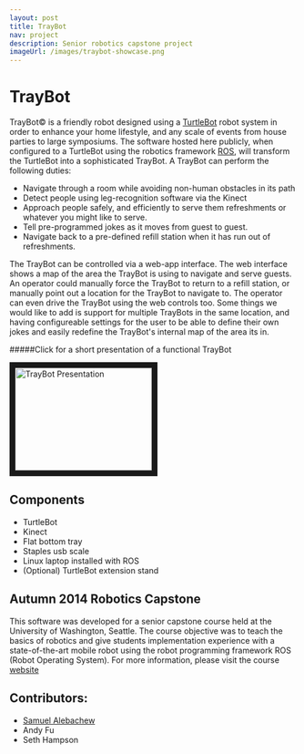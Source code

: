 ```yaml
---
layout: post
title: TrayBot
nav: project
description: Senior robotics capstone project
imageUrl: /images/traybot-showcase.png
---
```


TrayBot
==============

TrayBot&copy; is a friendly robot designed using a [TurtleBot](http://www.turtlebot.com/)
robot system in order to enhance your home lifestyle, and any scale of events from house 
parties to large symposiums. The software hosted here publicly, when configured to a 
TurtleBot using the robotics framework [ROS](http://wiki.ros.org/), will transform the 
TurtleBot into a sophisticated TrayBot. A TrayBot can perform the following duties: 

- Navigate through a room while avoiding non-human obstacles in its path
- Detect people using leg-recognition software via the Kinect
- Approach people safely, and efficiently to serve them refreshments or whatever you might like to serve.
- Tell pre-programmed jokes as it moves from guest to guest.
- Navigate back to a pre-defined refill station when it has run out of refreshments.

The TrayBot can be controlled via a web-app interface. The web interface shows a map of 
the area the TrayBot is using to navigate and serve guests. An operator could manually force 
the TrayBot to return to a refill station, or manually point out a location for the 
TrayBot to navigate to. The operator can even drive the TrayBot using the web controls too.
Some things we would like to add is support for multiple TrayBots in the same location, and
having configureable settings for the user to be able to define their own jokes and easily
redefine the TrayBot's internal map of the area its in.

#####Click for a short presentation of a functional TrayBot

<a href="http://www.youtube.com/watch?v=yKJAJsvxj6k" target="blank"><img src="https://i.ytimg.com/vi/yKJAJsvxj6k/maxresdefault.jpg"
alt="TrayBot Presentation" width="240" height="180" border="10" /></a>

## Components
- TurtleBot 
- Kinect
- Flat bottom tray
- Staples usb scale
- Linux laptop installed with ROS
- (Optional) TurtleBot extension stand 

## Autumn 2014 Robotics Capstone
This software was developed for a senior capstone course held at the 
University of Washington, Seattle. The course objective was to teach the basics 
of robotics and give students implementation experience with a state-of-the-art 
mobile robot using the robot programming framework ROS (Robot Operating System). 
For more information, please visit the course [website](https://sites.google.com/site/cse481au14/)

## Contributors:
- [Samuel Alebachew](http://www.samuelale.com)
- Andy Fu
- Seth Hampson
